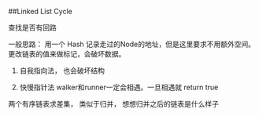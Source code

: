 ##Linked List Cycle    

查找是否有回路

一般思路： 用一个 Hash 记录走过的Node的地址，但是这里要求不用额外空间。
更改链表的值来做标记，会破坏数据。

1. 自我指向法， 也会破坏结构

2. 快慢指针法
    walker和runner一定会相遇。一旦相遇就 return true




两个有序链表求差集， 类似于归并， 想想归并之后的链表是什么样子


